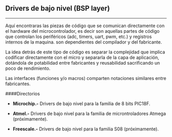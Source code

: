 Drivers de bajo nivel (BSP layer)
---------------------------------
-----------
Aquí encontraras las piezas de código que se comunican directamente con el hardware del microcontrolador, es decir son aquellas partes de código que controlan los periféricos (adc, timers, uart, pwm, etc.) y registros internos de la maquina. son dependientes del compilador y del fabricante.

La idea detrás de este tipo de código es separar la complejidad que implica codificar directamente con el micro y separarla de la capa de aplicación, dotándola de potabilidad entre fabricantes y reusabilidad sacrificando un poco de rendimiento.

Las interfaces (funciones y/o macros) comparten notaciones similares entre fabricantes. 

####Directorios
- **Microchip.-** Drivers de bajo nivel para la familia de 8 bits PIC18F.

- **Atmel.-** Drivers de bajo nivel para la familia de microntroladores Atmega (próximamente).  

- **Freescale.-** Drivers de bajo nivel para la familia S08 (próximamente).

